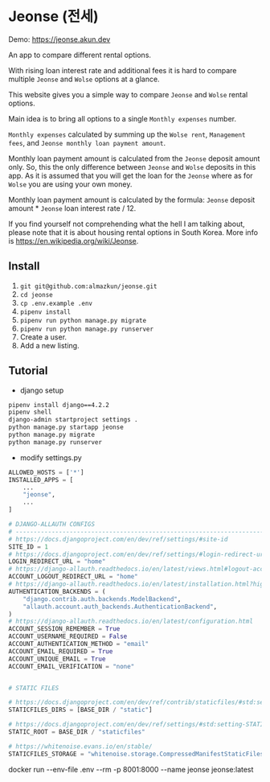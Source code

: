 # Jeonse (전세)

Demo: https://jeonse.akun.dev

An app to compare different rental options. 

With rising loan interest rate and additional fees it is hard to compare multiple `Jeonse` and `Wolse` options at a glance. 

This website gives you a simple way to compare `Jeonse` and `Wolse` rental options. 

Main idea is to bring all options to a single `Monthly expenses` number.

`Monthly expenses` calculated by summing up the `Wolse rent`, `Management fees`, and `Jeonse monthly loan payment amount`.

Monthly loan payment amount is calculated from the `Jeonse` deposit amount only. So, this the only difference between `Jeonse` and `Wolse` deposits in this app. As it is assumed that you will get the loan for the `Jeonse` where as for `Wolse` you are using your own money.

Monthly loan payment amount is calculated by the formula: `Jeonse` deposit amount * `Jeonse` loan interest rate / 12.

If you find yourself not comprehending what the hell I am talking about, please note that it is about housing rental options in South Korea. More info is https://en.wikipedia.org/wiki/Jeonse.

## Install
1. `git git@github.com:almazkun/jeonse.git`
1. `cd jeonse`
1. `cp .env.example .env`
1. `pipenv install`
1. `pipenv run python manage.py migrate`
1. `pipenv run python manage.py runserver`
1. Create a user.
1. Add a new listing.


## Tutorial
* django setup
```bash
pipenv install django==4.2.2
pipenv shell
django-admin startproject settings .
python manage.py startapp jeonse
python manage.py migrate
python manage.py runserver
```

* modify settings.py
```python
ALLOWED_HOSTS = ['*']
INSTALLED_APPS = [
    ...
    "jeonse",
    ...
]

# DJANGO-ALLAUTH CONFIGS
# ------------------------------------------------------------------------------
# https://docs.djangoproject.com/en/dev/ref/settings/#site-id
SITE_ID = 1
# https://docs.djangoproject.com/en/dev/ref/settings/#login-redirect-url
LOGIN_REDIRECT_URL = "home"
# https://django-allauth.readthedocs.io/en/latest/views.html#logout-account-logout
ACCOUNT_LOGOUT_REDIRECT_URL = "home"
# https://django-allauth.readthedocs.io/en/latest/installation.html?highlight=backends
AUTHENTICATION_BACKENDS = (
    "django.contrib.auth.backends.ModelBackend",
    "allauth.account.auth_backends.AuthenticationBackend",
)
# https://django-allauth.readthedocs.io/en/latest/configuration.html
ACCOUNT_SESSION_REMEMBER = True
ACCOUNT_USERNAME_REQUIRED = False
ACCOUNT_AUTHENTICATION_METHOD = "email"
ACCOUNT_EMAIL_REQUIRED = True
ACCOUNT_UNIQUE_EMAIL = True
ACCOUNT_EMAIL_VERIFICATION = "none"


# STATIC FILES

# https://docs.djangoproject.com/en/dev/ref/contrib/staticfiles/#std:setting-STATICFILES_DIRS
STATICFILES_DIRS = [BASE_DIR / "static"]

# https://docs.djangoproject.com/en/dev/ref/settings/#std:setting-STATIC_ROOT
STATIC_ROOT = BASE_DIR / "staticfiles"

# https://whitenoise.evans.io/en/stable/
STATICFILES_STORAGE = "whitenoise.storage.CompressedManifestStaticFilesStorage"

```


docker run --env-file .env --rm -p 8001:8000 --name jeonse jeonse:latest